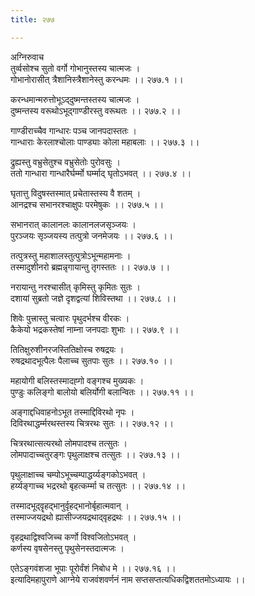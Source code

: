 ```yaml
---
title: २७७

---
```

अग्निरुवाच  
तुर्व्वसोश्च सुतो वर्गो गोभानुस्तस्य चात्मजः ।  
गोभानोरासीत् त्रैशानिस्त्रैशानेस्तु करन्धमः ।। २७७.१ ।।  
  
करन्धमान्मरुत्तोभूऽद्‌दुष्मन्तस्तस्य चात्मजः ।  
दुष्मन्तस्य वरूथोऽभूद्‌गाण्डीरस्तु वरूथतः ।। २७७.२ ।।  
  
गाण्डीराच्चैव गान्धारः पञ्च जानपदास्ततः ।  
गान्धाराः केरलाश्चोलाः पाण्ड्याः कोला महाबलाः ।। २७७.३ ।।  
  
द्रुह्यस्तु वभ्रुसेतुश्च वभ्रुसेतोः पुरोवसुः ।  
ततो गान्धारा गान्धारैर्घर्म्मो घर्म्माद् घृतोऽभवत् ।। २७७.४ ।।  
  
घृतात्तु विदुषस्तस्मात् प्रचेतास्तस्य वै शतम् ।  
आनद्रश्च सभानरश्चाक्षुपः परमेषुकः ।। २७७.५ ।।  
  
सभानरात् कालानलः कालानलजसृञ्जयः ।  
पुरञ्जयः सृञ्जयस्य तत्पुत्रो जनमेजयः ।। २७७.६ ।।  
  
तत्पुत्रस्तु महाशालस्तुत्पुत्रोऽभून्महामनाः ।  
तस्मादुशीनरो ब्रह्मन्नृगायान्तु तृगस्ततः ।। २७७.७ ।।  
  
नरायान्तु नरश्चासीत् कृमिस्तु कृमितः सुतः ।  
दशायां सुब्रतो जज्ञे दृशद्वत्यां शिविस्तथा ।। २७७.८ ।।  
  
शिवेः पुत्त्रास्तु चत्वारः पृथुदर्भश्च वीरकः ।  
कैकेयो भद्रकस्तेषां नाम्ना जनपदाः शुभाः ।। २७७.९ ।।  
  
तितिक्षुरुशीनरजस्तितिक्षोस्च रुषद्रयः ।  
रुषद्रथादभूत्पैलः पैलाच्च सुतपाः सुतः ।। २७७.१० ।।  
  
महायोगी बलिस्तस्मादह्गो वङ्गश्च मुख्यकः ।  
पुण्डुः कलिङ्गो बालोयो बलिर्योगी बलान्वितः ।। २७७.११ ।।  
  
अङ्गाद्दधिवाहनोऽभूत तस्माद्दिविरथो नृपः ।  
दिविरथाद्धर्म्मरथस्तस्य चित्ररथः सुतः ।। २७७.१२ ।।  
  
चित्ररथात्सत्यरथो लोमपादश्च तत्सुतः ।  
लोमपादाच्चतुरङ्गः पृथुलाक्षश्च तत्सुतः ।। २७७.१३ ।।  
  
पृथुलाक्षाच्च चम्पोऽभूच्चम्पाद्धर्य्यङ्गकोऽभवत् ।  
हर्य्यङ्गाच्च भद्ररथो बृहत्कर्म्मा च तत्सुतः ।। २७७.१४ ।।  
  
तस्मादभूद्‌वॄहद्भानुर्वृहद्भानोर्बृहात्मवान् ।  
तस्माज्जयद्रथो ह्यासीज्जयद्रथाद्‌वृहद्रथः ।। २७७.१५ ।।  
  
वृहद्रथाद्विश्वजिच्च कर्णो विश्वजितोऽभवत् ।  
कर्णस्य वृषसेनस्तु पृथुसेनस्तदात्मजः ।  
  
एतेऽङ्गवंशजा भूपाः पूरोर्वंशं निबोध मे ।। २७७.१६ ।।  
इत्यादिमहापुराणे आग्नेये राजवंशवर्णनं नाम सप्तसप्तत्यधिकद्विशततमोऽध्यायः ।।